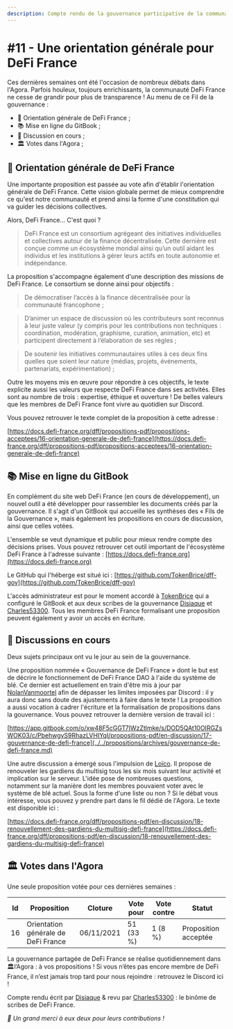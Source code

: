 ```yaml
---
description: Compte rendu de la gouvernance participative de la communauté DeFi France
---
```


# #11 - Une orientation générale pour DeFi France

Ces dernières semaines ont été l'occasion de nombreux débats dans l'Agora. Parfois houleux, toujours enrichissants, la communauté DeFi France ne cesse de grandir pour plus de transparence ! Au menu de ce Fil de la gouvernance :

* 📢 Orientation générale de DeFi France ;
* 📚 Mise en ligne du GitBook ;
* 💬 Discussion en cours ;
* 🏛️ Votes dans l'Agora ;

## 📢 Orientation générale de DeFi France

Une importante proposition est passée au vote afin d'établir l'orientation générale de DeFi France. Cette vision globale permet de mieux comprendre ce qu'est notre communauté et prend ainsi la forme d'une constitution qui va guider les décisions collectives.

Alors, DeFi France... C'est quoi ?

> DeFi France est un consortium agrégeant des initiatives individuelles et collectives autour de la finance décentralisée. Cette dernière est conçue comme un écosystème mondial ainsi qu’un outil aidant les individus et les institutions à gérer leurs actifs en toute autonomie et indépendance.

La proposition s'accompagne également d'une description des missions de DeFi France. Le consortium se donne ainsi pour objectifs :

> De démocratiser l’accès à la finance décentralisée pour la communauté francophone ;

> D’animer un espace de discussion où les contributeurs sont reconnus à leur juste valeur (y compris pour les contributions non techniques : coordination, modération, graphisme, curation, animation, etc) et participent directement à l’élaboration de ses règles ;

> De soutenir les initiatives communautaires utiles à ces deux fins quelles que soient leur nature (médias, projets, événements, partenariats, expérimentation) ;

Outre les moyens mis en œuvre pour répondre à ces objectifs, le texte explicite aussi les valeurs que respecte DeFi France dans ses activités. Elles sont au nombre de trois : expertise, éthique et ouverture ! De belles valeurs que les membres de DeFi France font vivre au quotidien sur Discord.

Vous pouvez retrouver le texte complet de la proposition à cette adresse :

[https://docs.defi-france.org/dff/propositions-pdf/propositions-acceptees/16-orientation-generale-de-defi-france](https://docs.defi-france.org/dff/propositions-pdf/propositions-acceptees/16-orientation-generale-de-defi-france)

## 📚 Mise en ligne du GitBook

En complément du site web DeFi France (en cours de développement), un nouvel outil a été développer pour rassembler les documents créés par la gouvernance. Il s'agit d'un GitBook qui accueille les synthèses des « Fils de la Gouvernance », mais également les propositions en cours de discussion, ainsi que celles votées.

L'ensemble se veut dynamique et public pour mieux rendre compte des décisions prises. Vous pouvez retrouver cet outil important de l'écosystème DeFi France à l'adresse suivante : [https://docs.defi-france.org](https://docs.defi-france.org)

Le GitHub qui l'héberge est situé ici : [https://github.com/TokenBrice/dff-gov](https://github.com/TokenBrice/dff-gov)

L'accès administrateur est pour le moment accordé à [TokenBrice](https://twitter.com/TokenBrice) qui a configuré le GitBook et aux deux scribes de la gouvernance [Disiaque](https://twitter.com/disiaque\_eth) et [Charles53300](https://twitter.com/C53300). Tous les membres DeFi France formalisant une proposition peuvent également y avoir un accès en écriture.

## 💬 Discussions en cours

Deux sujets principaux ont vu le jour au sein de la gouvernance.

Une proposition nommée « Gouvernance de DeFi France » dont le but est de décrire le fonctionnement de DeFi France DAO à l'aide du système de blé. Ce dernier est actuellement en train d'être mis à jour par [NolanVanmoortel](https://twitter.com/NolanVanmoortel) afin de dépasser les limites imposées par Discord : il y aura donc sans doute des ajustements à faire dans le texte ! La proposition a aussi vocation à cadrer l'écriture et la formalisation de propositions dans la gouvernance. Vous pouvez retrouver la dernière version de travail ici :

[https://app.gitbook.com/o/xw48F5cGGT7IWzZtlmke/s/DOD5QAt10OIRGZsWOK03/c/PbehwgyS9RhazLVHIYqI/propositions-pdf/en-discussion/17-gouvernance-de-defi-france](../../propositions/archives/gouvernance-de-defi-france.md)

Une autre discussion a émergé sous l'impulsion de [Loïco](https://twitter.com/loico\_). Il propose de renouveler les gardiens du multisig tous les six mois suivant leur activité et implication sur le serveur. L'idée pose de nombreuses questions, notamment sur la manière dont les membres pouvaient voter avec le système de blé actuel. Sous la forme d'une liste ou non ? Si le débat vous intéresse, vous pouvez y prendre part dans le fil dédié de l'Agora. Le texte est disponible ici :

[https://docs.defi-france.org/dff/propositions-pdf/en-discussion/18-renouvellement-des-gardiens-du-multisig-defi-france](https://docs.defi-france.org/dff/propositions-pdf/en-discussion/18-renouvellement-des-gardiens-du-multisig-defi-france)

## 🏛️ Votes dans l'Agora

Une seule proposition votée pour ces dernières semaines :

| Id | Proposition                         | Cloture    | Vote pour | Vote contre | Statut               |
| -- | ----------------------------------- | ---------- | --------- | ----------- | -------------------- |
| 16 | Orientation générale de DeFi France | 06/11/2021 | 51 (33 %) | 1 (8 %)     | Proposition acceptée |

La gouvernance partagée de DeFi France se réalise quotidiennement dans 🏛️l’Agora : à vos propositions ! Si vous n’êtes pas encore membre de DeFi France, il n’est jamais trop tard pour nous rejoindre : retrouvez le Discord ici !

Compte rendu écrit par [Disiaque](https://twitter.com/disiaque\_eth) & revu par [Charles53300](https://twitter.com/C53300) : le binôme de scribes de DeFi France.

_🙏 Un grand merci à eux deux pour leurs contributions !_
